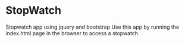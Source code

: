 # StopWatch
Stopwatch app using jquery and bootstrap 
Use this app by running the index.html page in the browser to access a stopwatch
